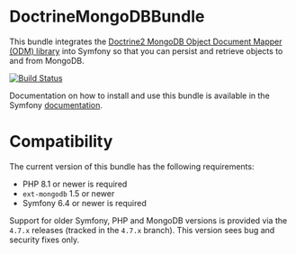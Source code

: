 DoctrineMongoDBBundle
=====================

This bundle integrates the [Doctrine2 MongoDB Object Document Mapper (ODM) library](https://github.com/doctrine/mongodb-odm)
into Symfony so that you can persist and retrieve objects to and from MongoDB.

[![Build Status](https://github.com/doctrine/DoctrineMongoDBBundle/workflows/Continuous%20Integration/badge.svg)](https://github.com/doctrine/DoctrineMongoDBBundle/actions)

Documentation on how to install and use this bundle is available in the
Symfony [documentation](http://symfony.com/doc/current/bundles/DoctrineMongoDBBundle/index.html).

Compatibility
=============

The current version of this bundle has the following requirements:
 * PHP 8.1 or newer is required
 * `ext-mongodb` 1.5 or newer
 * Symfony 6.4 or newer is required

Support for older Symfony, PHP and MongoDB versions is provided via the `4.7.x`
releases (tracked in the `4.7.x` branch). This version sees bug and security fixes
only.
